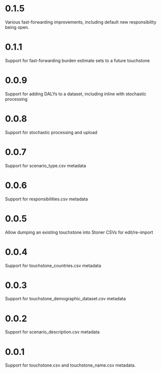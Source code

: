 # 0.1.5

Various fast-forwarding improvements, including default new responsibility being open.

# 0.1.1

Support for fast-forwarding burden estimate sets to a future touchstone

# 0.0.9

Support for adding DALYs to a dataset, including inline with stochastic processing

# 0.0.8

Support for stochastic processing and upload

# 0.0.7

Support for scenario_type.csv metadata

# 0.0.6

Support for responsibilities.csv metadata

# 0.0.5

Allow dumping an existing touchstone into Stoner CSVs for edit/re-import

# 0.0.4

Support for touchstone_countries.csv metadata

# 0.0.3

Support for touchstone_demographic_dataset.csv metadata

# 0.0.2

Support for scenario_description.csv metadata

# 0.0.1

Support for touchstone.csv and touchstone_name.csv metadata.
